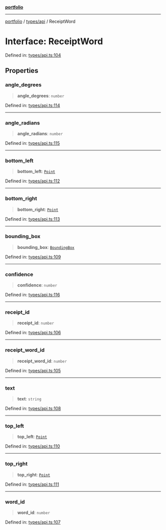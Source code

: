 [**portfolio**](../../../README.md)

***

[portfolio](../../../modules.md) / [types/api](../README.md) / ReceiptWord

# Interface: ReceiptWord

Defined in: [types/api.ts:104](https://github.com/tnorlund/Portfolio/blob/4f706d28b2c6df82048680fc1e666622ac70c777/portfolio/types/api.ts#L104)

## Properties

### angle\_degrees

> **angle\_degrees**: `number`

Defined in: [types/api.ts:114](https://github.com/tnorlund/Portfolio/blob/4f706d28b2c6df82048680fc1e666622ac70c777/portfolio/types/api.ts#L114)

***

### angle\_radians

> **angle\_radians**: `number`

Defined in: [types/api.ts:115](https://github.com/tnorlund/Portfolio/blob/4f706d28b2c6df82048680fc1e666622ac70c777/portfolio/types/api.ts#L115)

***

### bottom\_left

> **bottom\_left**: [`Point`](Point.md)

Defined in: [types/api.ts:112](https://github.com/tnorlund/Portfolio/blob/4f706d28b2c6df82048680fc1e666622ac70c777/portfolio/types/api.ts#L112)

***

### bottom\_right

> **bottom\_right**: [`Point`](Point.md)

Defined in: [types/api.ts:113](https://github.com/tnorlund/Portfolio/blob/4f706d28b2c6df82048680fc1e666622ac70c777/portfolio/types/api.ts#L113)

***

### bounding\_box

> **bounding\_box**: [`BoundingBox`](BoundingBox.md)

Defined in: [types/api.ts:109](https://github.com/tnorlund/Portfolio/blob/4f706d28b2c6df82048680fc1e666622ac70c777/portfolio/types/api.ts#L109)

***

### confidence

> **confidence**: `number`

Defined in: [types/api.ts:116](https://github.com/tnorlund/Portfolio/blob/4f706d28b2c6df82048680fc1e666622ac70c777/portfolio/types/api.ts#L116)

***

### receipt\_id

> **receipt\_id**: `number`

Defined in: [types/api.ts:106](https://github.com/tnorlund/Portfolio/blob/4f706d28b2c6df82048680fc1e666622ac70c777/portfolio/types/api.ts#L106)

***

### receipt\_word\_id

> **receipt\_word\_id**: `number`

Defined in: [types/api.ts:105](https://github.com/tnorlund/Portfolio/blob/4f706d28b2c6df82048680fc1e666622ac70c777/portfolio/types/api.ts#L105)

***

### text

> **text**: `string`

Defined in: [types/api.ts:108](https://github.com/tnorlund/Portfolio/blob/4f706d28b2c6df82048680fc1e666622ac70c777/portfolio/types/api.ts#L108)

***

### top\_left

> **top\_left**: [`Point`](Point.md)

Defined in: [types/api.ts:110](https://github.com/tnorlund/Portfolio/blob/4f706d28b2c6df82048680fc1e666622ac70c777/portfolio/types/api.ts#L110)

***

### top\_right

> **top\_right**: [`Point`](Point.md)

Defined in: [types/api.ts:111](https://github.com/tnorlund/Portfolio/blob/4f706d28b2c6df82048680fc1e666622ac70c777/portfolio/types/api.ts#L111)

***

### word\_id

> **word\_id**: `number`

Defined in: [types/api.ts:107](https://github.com/tnorlund/Portfolio/blob/4f706d28b2c6df82048680fc1e666622ac70c777/portfolio/types/api.ts#L107)
